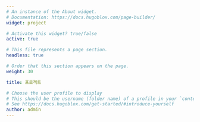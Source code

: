 ```yaml
---
# An instance of the About widget.
# Documentation: https://docs.hugoblox.com/page-builder/
widget: project

# Activate this widget? true/false
active: true

# This file represents a page section.
headless: true

# Order that this section appears on the page.
weight: 30

title: 프로젝트

# Choose the user profile to display
# This should be the username (folder name) of a profile in your `content/authors/` folder.
# See https://docs.hugoblox.com/get-started/#introduce-yourself
author: admin
---
```

